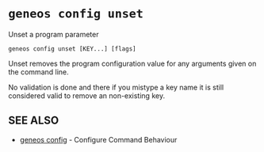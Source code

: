 # `geneos config unset`

Unset a program parameter

```text
geneos config unset [KEY...] [flags]
```

Unset removes the program configuration value for any arguments given on the command line.

No validation is done and there if you mistype a key name it is still considered valid to remove an non-existing key.

## SEE ALSO

* [geneos config](geneos_config.md)	 - Configure Command Behaviour
